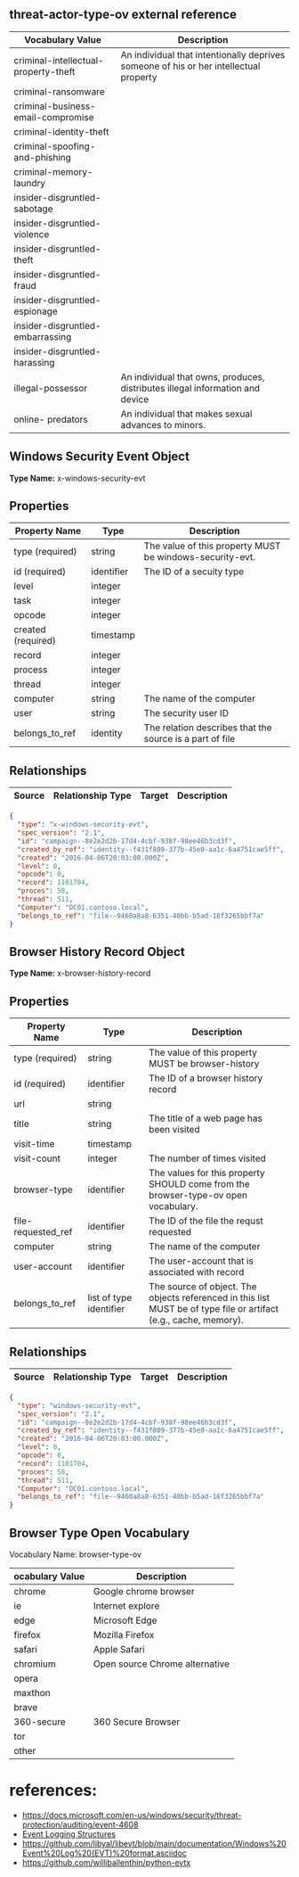 ## threat-actor-type-ov external reference

| Vocabulary Value                     | Description                                                                           |
| ------------------------------------ | ------------------------------------------------------------------------------------- |
| criminal-intellectual-property-theft | An individual that intentionally deprives someone of his or her intellectual property |
| criminal-ransomware                  |                                                                                       |
| criminal-business-email-compromise   |                                                                                       |
| criminal-identity-theft              |                                                                                       |
| criminal-spoofing-and-phishing       |                                                                                       |
| criminal-memory-laundry              |                                                                                       |
| insider-disgruntled-sabotage         |                                                                                       |
| insider-disgruntled-violence         |                                                                                       |
| insider-disgruntled-theft            |                                                                                       |
| insider-disgruntled-fraud            |                                                                                       |
| insider-disgruntled-espionage        |                                                                                       |
| insider-disgruntled-embarrassing     |                                                                                       |
| insider-disgruntled-harassing        |                                                                                       |
| illegal-possessor                    | An individual that owns, produces, distributes illegal information and device         |
| online- predators                    | An individual that makes sexual advances to minors.                                   |

## Windows Security Event Object

**Type Name:** x-windows-security-evt

## Properties

| Property Name      | Type       | Description                                              |
| ------------------ | ---------- | -------------------------------------------------------- |
| type (required)    | string     | The value of this property MUST be windows-security-evt. |
| id (required)      | identifier | The ID of a secuity type                                 |
| level              | integer    |                                                          |
| task               | integer    |                                                          |
| opcode             | integer    |                                                          |
| created (required) | timestamp  |                                                          |
| record             | integer    |                                                          |
| process            | integer    |                                                          |
| thread             | integer    |                                                          |
| computer           | string     | The name of the computer                                 |
| user               | string     | The security user ID                                     |
| belongs_to_ref     | identity   | The relation describes that the source is a part of file |

## Relationships

| Source | Relationship Type | Target | Description |
| ------ | ----------------- | ------ | ----------- |

```json
{
  "type": "x-windows-security-evt",
  "spec_version": "2.1",
  "id": "campaign--8e2e2d2b-17d4-4cbf-938f-98ee46b3cd3f",
  "created_by_ref": "identity--f431f809-377b-45e0-aa1c-6a4751cae5ff",
  "created": "2016-04-06T20:03:00.000Z",
  "level": 0,
  "opcode": 0,
  "record": 1101704,
  "proces": 58,
  "thread": 511,
  "Computer": "DC01.contoso.local",
  "belongs_to_ref": "file--9460a8a8-6351-40bb-b5ad-18f3265bbf7a"
}
```

## Browser History Record Object

**Type Name:** x-browser-history-record

## Properties

| Property Name      | Type                    | Description                                                                                                       |
| ------------------ | ----------------------- | ----------------------------------------------------------------------------------------------------------------- |
| type (required)    | string                  | The value of this property MUST be browser-history                                                                |
| id (required)      | identifier              | The ID of a browser history record                                                                                |
| url                | string                  |                                                                                                                   |
| title              | string                  | The title of a web page has been visited                                                                          |
| visit-time         | timestamp               |                                                                                                                   |
| visit-count        | integer                 | The number of times visited                                                                                       |
| browser-type       | identifier              | The values for this property SHOULD come from the browser-type-ov open vocabulary.                                |
| file-requested_ref | identifier              | The ID of the file the requst requested                                                                           |
| computer           | string                  | The name of the computer                                                                                          |
| user-account       | identifier              | The user-account that is associated with record                                                                   |
| belongs_to_ref     | list of type identifier | The source of object. The objects referenced in this list MUST be of type file or artifact (e.g., cache, memory). |

## Relationships

| Source | Relationship Type | Target | Description |
| ------ | ----------------- | ------ | ----------- |

```json
{
  "type": "windows-security-evt",
  "spec_version": "2.1",
  "id": "campaign--8e2e2d2b-17d4-4cbf-938f-98ee46b3cd3f",
  "created_by_ref": "identity--f431f809-377b-45e0-aa1c-6a4751cae5ff",
  "created": "2016-04-06T20:03:00.000Z",
  "level": 0,
  "opcode": 0,
  "record": 1101704,
  "proces": 58,
  "thread": 511,
  "Computer": "DC01.contoso.local",
  "belongs_to_ref": "file--9460a8a8-6351-40bb-b5ad-18f3265bbf7a"
}
```

## Browser Type Open Vocabulary

Vocabulary Name: browser-type-ov

| ocabulary Value | Description                    |
| --------------- | ------------------------------ |
| chrome          | Google chrome browser          |
| ie              | Internet explore               |
| edge            | Microsoft Edge                 |
| firefox         | Mozilla Firefox                |
| safari          | Apple Safari                   |
| chromium        | Open source Chrome alternative |
| opera           |                                |
| maxthon         |                                |
| brave           |                                |
| 360-secure      | 360 Secure Browser             |
| tor             |                                |
| other           |                                |

# references:

- https://docs.microsoft.com/en-us/windows/security/threat-protection/auditing/event-4608
- [Event Logging Structures](https://docs.microsoft.com/en-us/windows/win32/eventlog/event-logging-structures?redirectedfrom=MSDN)
- https://github.com/libyal/libevt/blob/main/documentation/Windows%20Event%20Log%20(EVT)%20format.asciidoc
- https://github.com/williballenthin/python-evtx
